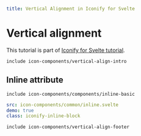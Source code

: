 ```yaml
title: Vertical Alignment in Iconify for Svelte
```

# Vertical alignment

This tutorial is part of [Iconify for Svelte tutorial](./index.md).

`include icon-components/vertical-align-intro`

## Inline attribute

`include icon-components/components/inline-basic`

```yaml
src: icon-components/common/inline.svelte
demo: true
class: iconify-inline-block
```

`include icon-components/vertical-align-footer`
